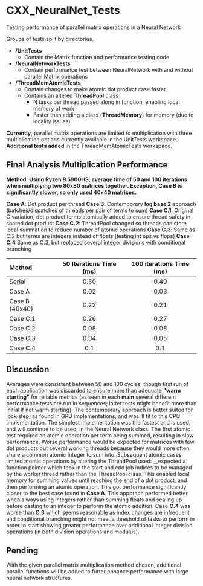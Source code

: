 # CXX_NeuralNet_Tests
Testing performance of parallel matrix operations in a Neural Network

Groups of tests split by directories.
- __/UnitTests__
  - Contain the Matrix function and performance testing code
- __/NeuralNetworkTests__
  - Contain performance test between NeuralNetwork with and without parallel Matrix operations
- __/ThreadMemAtomicTests__
  - Contain changes to make atomic dot product case faster
  - Contains an altered **ThreadPool** class
    - N tasks per thread passed along in function, enabling local memory of work
    - Faster than adding a class (**ThreadMemory**) for memory (due to locality issues)
  
**Currently**, parallel matrix operations are limited to multiplication with three multiplication options currently available in the UnitTests workspace. **Additional tests added** in the ThreadMemAtomicTests workspace.

## Final Analysis Multiplication Performance
**Method**: __Using Ryzen 9 5900HS; average time of 50 and 100 iterations when multiplying two 80x80 matrices together. **Exception**, Case B is significantly slower, so only used 40x40 matrices.__

**Case A**: Dot product per thread
**Case B**: Contemporary __log base 2__ approach (batches/dispatches of threads per pair of terms to sum)
**Case C.1**: Original C variation, dot product terms atomically added to ensure thread safety in shared dot product
**Case C.2**: ThreadPool changed so threads can store local summation to reduce number of atomic operations
**Case C.3**: Same as C.2 but terms are integers instead of floats (testing int ops vs flops)
**Case C.4** Same as C.3, but replaced several integer divisions with conditional branching

| Method      | 50 Iterations Time (ms) | 100 iterations Time (ms)|
| :---        |    :----:   |     :----: |
| Serial      | 0.50       | 0.49 |
| Case A   | 0.02 | 0.03 |
| Case B (40x40)| 0.22 | 0.21 |
| Case C.1| 0.26| 0.27 |
| Case C.2| 0.08 | 0.08 |
| Case C.3| 0.04  | 0.05 |
| Case C.4| 0.1 | 0.1 |

## Discussion
Averages were consistent between 50 and 100 cycles, though first run of each application was discarded to ensure more than adequate __"warm starting"__ for reliable metrics (as seen in each __main__ several different performance tests are run in sequences; latter tests might benefit more than initial if not warm starting). The contemporary approach is better suited for lock step, as found in GPU implementations, and was ill fit to this CPU implementation. The simplest implementation was the fastest and is used, and will continue to be used, in the Neural Network class. The first atomic test required an atomic operation per term being summed, resulting in slow performance. Worse performance would be expected for matrices with few dot products but several working threads because they would more often share a common atomic integer to sum into. Subsequent atomic cases limited atomic operations by altering the ThreadPool used: __expected a function pointer which took in the start and end job indices to be managed by the worker thread rather than the ThreadPool class. This enabled local memory for summing values until reaching the end of a dot product, and then performing an atomic operation. This got performance significantly closer to the best case found in **Case A**. This apporach performed better when always using integers rather than summing floats and scaling up before casting to an integer to perform the atomic addition. Case **C.4** was worse than **C.3** which seems reasonable as index changes are infrequent and conditional branching might not meet a threshold of tasks to perform in order to start showing greater performance over additional integer division operations (in both division operations and modulus).

## Pending
With the given parallel matrix multiplication method chosen, additional parallel functions will be added to furter enhance performance with large neural network structures.

